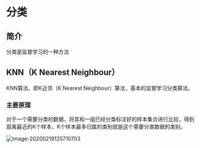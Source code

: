 # 分类

## 简介

分类是监督学习的一种方法



## KNN（K Nearest Neighbour）

KNN算法、即K近邻（K Nearest Neighbour）算法，基本的监督学习分类算法。

### 主要原理

对于一个需要分类的数据，将其和一组已经分类标注好的样本集合进行比较，得到距离最近的K个样本，K个样本最多归属的类别就是这个需要分类数据的类别。

![image-20200219125710703](figures/image-20200219125710703.png)






